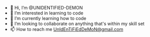 - 👋 Hi, I’m @UNIDENTIFIED-DEMON
- 👀 I’m interested in learning to code
- 🌱 I’m currently learning how to code
- 💞️ I’m looking to collaborate on anything that's within my skill set
- 📫 How to reach me UnIdEnTiFiEdDeMoN@gmail.com

<!---
UNIDENTIFIED-DEMON/UNIDENTIFIED-DEMON is a ✨ special ✨ repository because its `README.md` (this file) appears on your GitHub profile.
You can click the Preview link to take a look at your changes.
--->
